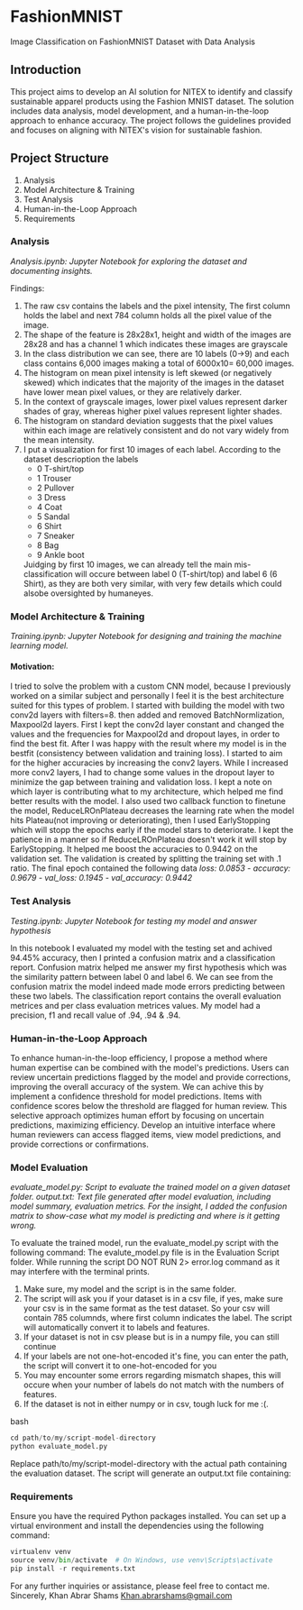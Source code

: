 # FashionMNIST
Image Classification on FashionMNIST Dataset with Data Analysis


## Introduction
This project aims to develop an AI solution for NITEX to identify and classify sustainable apparel products using the Fashion MNIST dataset. The solution includes data analysis, model development, and a human-in-the-loop approach to enhance accuracy. The project follows the guidelines provided and focuses on aligning with NITEX's vision for sustainable fashion.

## Project Structure
1. Analysis
2. Model Architecture & Training
3. Test Analysis
4. Human-in-the-Loop Approach
5. Requirements

   
### Analysis
*Analysis.ipynb: Jupyter Notebook for exploring the dataset and documenting insights.*

Findings: 
1. The raw csv contains the labels and the pixel intensity, The first column holds the label and next 784 column holds all the pixel value of the image.
2. The shape of the feature is 28x28x1, height and width of the images are 28x28 and has a channel 1 which indicates these images are grayscale
3. In the class distribution we can see, there are 10 labels (0->9) and each class contains 6,000 images making a total of 6000x10= 60,000 images.
4. The histogram on mean pixel intensity is left skewed (or negatively skewed) which indicates that the majority of the images in the dataset have lower mean pixel values, or they are relatively darker.
5. In the context of grayscale images, lower pixel values represent darker shades of gray, whereas higher pixel values represent lighter shades.
6. The histogram on standard deviation suggests that the pixel values within each image are relatively consistent and do not vary widely from the mean intensity.
7. I put a visualization for first 10 images of each label. According to the dataset descrioption the labels <ul>  <li>0 T-shirt/top </li> <li>1 Trouser</li> <li>2 Pullover </li> <li>3 Dress </li> <li>4 Coat </li><li>5 Sandal </li> <li>6 Shirt </li> <li>7 Sneaker </li> <li>8 Bag </li> <li>9 Ankle boot </li> </ul> Juidging by first 10 images, we can already tell the main mis-classification will occure between label 0 (T-shirt/top) and label 6 (6 Shirt), as they are both very similar, with very few details which could alsobe oversighted by humaneyes.

### Model Architecture & Training
*Training.ipynb: Jupyter Notebook for designing and training the machine learning model.*

#### Motivation: 
I tried to solve the problem with a custom CNN model, because I previously worked on a similar subject and personally I feel it is the best architecture suited for this types of problem. I started with building the model with two conv2d layers with filters=8. then added and removed BatchNormlization, Maxpool2d layers. First I kept the conv2d layer constant and changed the values and the frequencies for Maxpool2d and dropout layes, in order to find the best fit. After I was happy with the result where my model is in the bestfit (consistency between validation and training loss). I started to aim for the higher accuracies by increasing the conv2 layers. While I increased more conv2 layers, I had to change some values in the dropout layer to minimize the gap between training and validation loss. I kept a note on which layer is   contributing what to my architecture, which helped me find better results with the model. I also used two callback function to finetune the model, ReduceLROnPlateau decreases the learning rate when the model hits Plateau(not improving or deteriorating), then I used EarlyStopping which will stopp the epochs early if the model stars to deteriorate. I kept the patience in a manner so if ReduceLROnPlateau doesn't work it will stop by EarlyStopping. It helped me boost the accuracies to 0.9442 on the validation set. The validation is created by splitting the training set with .1 ratio. The final epoch contained the following data 
*loss: 0.0853 - accuracy: 0.9679 - val_loss: 0.1945 - val_accuracy: 0.9442*

### Test Analysis
*Testing.ipynb: Jupyter Notebook for testing my model and answer hypothesis*

In this notebook I evaluated my model with the testing set and achived 94.45% accuracy, then I printed a confusion matrix and a classification report. Confusion matrix helped me answer my first hypothesis which was the similarity pattern between label 0 and label 6. We can see from the confusion matrix the model indeed made mode errors predicting between these two labels. The classification report contains the overall evaluation metrices and per class evaluation metrices values. My model had a precision, f1 and recall value of .94, .94 & .94. 


### Human-in-the-Loop Approach
To enhance human-in-the-loop efficiency, I propose a method where human expertise can be combined with the model's predictions. Users can review uncertain predictions flagged by the model and provide corrections, improving the overall accuracy of the system. We can achive this by implement a confidence threshold for model predictions. Items with confidence scores below the threshold are flagged for human review. This selective approach optimizes human effort by focusing on uncertain predictions, maximizing efficiency. Develop an intuitive interface where human reviewers can access flagged items, view model predictions, and provide corrections or confirmations. 



### Model Evaluation
*evaluate_model.py: Script to evaluate the trained model on a given dataset folder.
output.txt: Text file generated after model evaluation, including model summary, evaluation metrics. For the insight, I added the confusion matrix to show-case what my model is predicting and where is it getting wrong.* 

To evaluate the trained model, run the evaluate_model.py script with the following command: The evalute_model.py file is in the Evaluation Script folder. While running the script DO NOT RUN  2> error.log command as it may interfere with the terminal prints. 
1. Make sure, my model and the script is in the same folder. 
2. The script will ask you if your dataset is in a csv file, if yes, make sure your csv is in the same format as the test dataset. So your csv will contain 785 columnds, where first column indicates the label. The script will automatically convert it to labels and features.
3. If your dataset is not in csv please but is in a numpy file, you can still continue
4. If your labels are not one-hot-encoded it's fine, you can enter the path, the script will convert it to one-hot-encoded for you
5. You may encounter some errors regarding mismatch shapes, this will occure when your number of labels do not match with the numbers of features.
6. If the dataset is not in either numpy or in csv, tough luck for me :(.



bash
```py
cd path/to/my/script-model-directory
python evaluate_model.py
```
Replace path/to/my/script-model-directory with the actual path containing the evaluation dataset.
The script will generate an output.txt file containing:


### Requirements
Ensure you have the required Python packages installed. You can set up a virtual environment and install the dependencies using the following command:
```py
virtualenv venv
source venv/bin/activate  # On Windows, use venv\Scripts\activate
pip install -r requirements.txt
```

For any further inquiries or assistance, please feel free to contact me.
Sincerely,
Khan Abrar Shams
Khan.abrarshams@gmail.com
